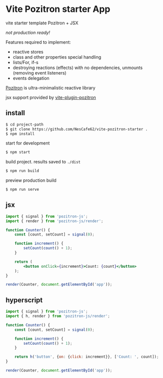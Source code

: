 # Vite Pozitron starter App
vite starter template Pozitron + JSX

*not production ready!*

Features required to implement:
* reactive stores
* class and other properties special handling
* lists/For, if-s
* destroying reactions (effects) with no dependencies, unmounts (removing event listeners)
* events delegation

[Pozitron](https://github.com/NesCafe62/pozitron) is ultra-minimalistic reactive library

jsx support provided by [vite-plugin-pozitron](https://github.com/NesCafe62/vite-plugin-pozitron)

## install
```sh
$ cd project-path
$ git clone https://github.com/NesCafe62/vite-pozitron-starter .
$ npm install
```

start for development
```sh
$ npm start
```

build project. results saved to `./dist`
```sh
$ npm run build
```

preview production build
```sh
$ npm run serve
```

## jsx
```jsx
import { signal } from 'pozitron-js';
import { render } from 'pozitron-js/render';

function Counter() {
    const [count, setCount] = signal(0);

	function increment() {
		setCount(count() + 1);
	}

	return (
		<button onClick={increment}>Count: {count}</button>
	);
}

render(Counter, document.getElementById('app'));
```

## hyperscript
```js
import { signal } from 'pozitron-js';
import { h, render } from 'pozitron-js/render';

function Counter() {
    const [count, setCount] = signal(0);

	function increment() {
		setCount(count() + 1);
	}

	return h('button', {on: {click: increment}}, ['Count: ', count]);
}

render(Counter, document.getElementById('app'));
```
